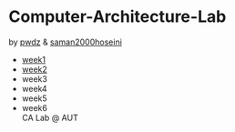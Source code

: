 # Computer-Architecture-Lab
by [pwdz](https://github.com/pwdz) &  [saman2000hoseini](https://github.com/saman2000hoseini)  
- [week1](https://github.com/pwdz/Computer-Architecture-Lab/blob/master/Lab1/Readme.md)
- [week2](https://github.com/pwdz/Computer-Architecture-Lab/blob/master/Lab2/Readme.md)
- week3
- week4
- week5
- week6  
CA Lab @ AUT
